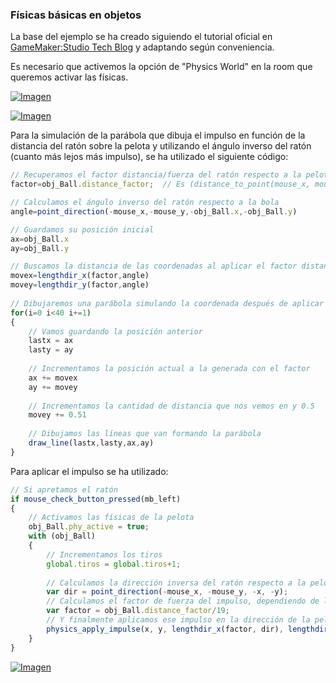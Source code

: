 ### Físicas básicas en objetos

La base del ejemplo se ha creado siguiendo el tutorial oficial en  [GameMaker:Studio Tech Blog](https://yoyogames.com/tech_blog/83) y adaptando según conveniencia.

Es necesario que activemos la opción de "Physics World" en la room que queremos activar las físicas.

[![Imagen](http://help.yoyogames.com/attachments/token/5yE5NBplFOEF8IesI21JOJluO/?name=Physics_TB_RoomTab.png)](http://help.yoyogames.com/attachments/token/5yE5NBplFOEF8IesI21JOJluO/?name=Physics_TB_RoomTab.png)

[![Imagen](https://github.com/hcosta/referencia-gml/raw/master/aprendizaje/fisicas/01_fisicas_basicas_en_objetos.gmx/captura1.jpg)](https://github.com/hcosta/referencia-gml/raw/master/aprendizaje/fisicas/01_fisicas_basicas_en_objetos.gmx/captura1.jpg)

Para la simulación de la parábola que dibuja el impulso en función de la distancia del ratón sobre la pelota y utilizando el ángulo inverso del ratón (cuanto más lejos más impulso), se ha utilizado el siguiente código:

```javascript
// Recuperamos el factor distancia/fuerza del ratón respecto a la pelota
factor=obj_Ball.distance_factor;  // Es (distance_to_point(mouse_x, mouse_y) / 8) de la pelota 

// Calculamos el ángulo inverso del ratón respecto a la bola 
angle=point_direction(-mouse_x,-mouse_y,-obj_Ball.x,-obj_Ball.y)

// Guardamos su posición inicial
ax=obj_Ball.x
ay=obj_Ball.y

// Buscamos la distancia de las coordenadas al aplicar el factor distancia/fuerza
movex=lengthdir_x(factor,angle)
movey=lengthdir_y(factor,angle)
 
// Dibujaremos una parábola simulando la coordenada después de aplicar el factor
for(i=0 i<40 i+=1)
{
    // Vamos guardando la posición anterior
    lastx = ax
    lasty = ay
    
    // Incrementamos la posición actual a la generada con el factor
    ax += movex
    ay += movey
    
    // Incrementamos la cantidad de distancia que nos vemos en y 0.5
    movey += 0.51
    
    // Dibujamos las líneas que van formando la parábola
    draw_line(lastx,lasty,ax,ay)
}
```
Para aplicar el impulso se ha utilizado:

```javascript
// Si apretamos el ratón
if mouse_check_button_pressed(mb_left)
{
    // Activamos las físicas de la pelota
    obj_Ball.phy_active = true;
    with (obj_Ball)
    {
        // Incrementamos los tiros
        global.tiros = global.tiros+1;
        
        // Calculamos la dirección inversa del ratón respecto a la pelota
        var dir = point_direction(-mouse_x, -mouse_y, -x, -y);
        // Calculamos el factor de fuerza del impulso, dependiendo de la distancia
        var factor = obj_Ball.distance_factor/19;
        // Y finalmente aplicamos ese impulso en la dirección de la pelota
        physics_apply_impulse(x, y, lengthdir_x(factor, dir), lengthdir_y(factor, dir));
    }
}
```

[![Imagen](https://github.com/hcosta/referencia-gml/raw/master/aprendizaje/fisicas/01_fisicas_basicas_en_objetos.gmx/captura2.jpg)](https://github.com/hcosta/referencia-gml/raw/master/aprendizaje/fisicas/01_fisicas_basicas_en_objetos.gmx/captura2.jpg)